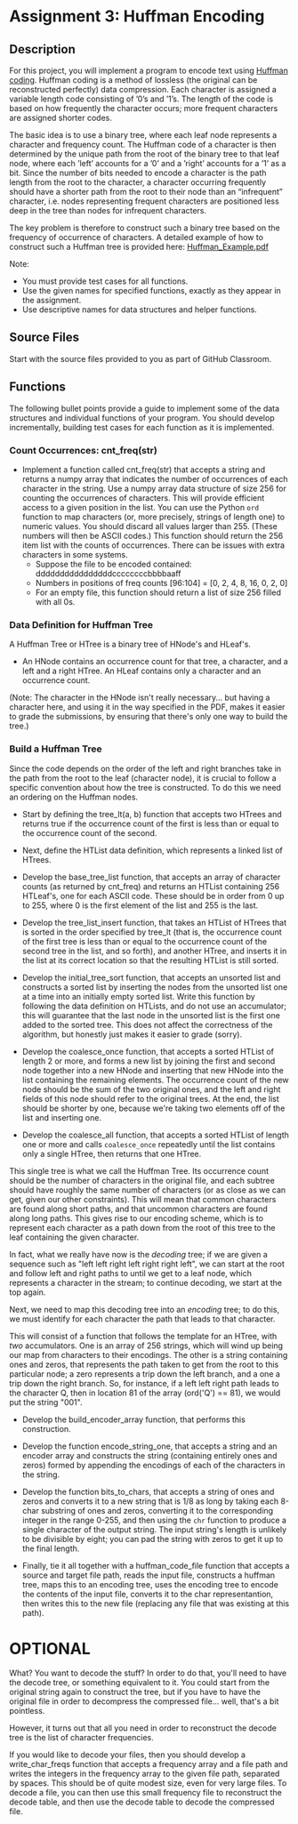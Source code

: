 # Assignment 3: Huffman Encoding

## Description

For this project, you will implement a program to encode text using
[Huffman coding](https://en.wikipedia.org/wiki/Huffman_coding).
Huffman coding is a method of lossless (the original
can be reconstructed perfectly) data compression. Each character is
assigned a variable length code consisting of ’0’s and ’1’s. The length
of the code is based on how frequently the character occurs; more
frequent characters are assigned shorter codes.

The basic idea is to use a binary tree, where each leaf node represents
a character and frequency count. The Huffman code of a character is then
determined by the unique path from the root of the binary tree to that
leaf node, where each ’left’ accounts for a ’0’ and a ’right’ accounts
for a ’1’ as a bit.  Since the number of bits needed to encode a
character is the path length from the root to the character, a character
occurring frequently should have a shorter path from the root to their
node than an “infrequent” character, i.e. nodes representing frequent
characters are positioned less deep in the tree than nodes for
infrequent characters.

The key problem is therefore to construct such a binary tree based on
the frequency of occurrence of characters. A detailed example of how to
construct such a Huffman tree is provided here: [Huffman_Example.pdf](./Huffman_Example.pdf)

Note: 
* You must provide test cases for all functions.
* Use the given names for specified functions, exactly as they appear
  in the assignment.
* Use descriptive names for data structures and helper functions.

## Source Files

Start with the source files provided to you as part of GitHub Classroom.

## Functions

The following bullet points provide a guide to implement some of the
data structures and individual functions of your program. You should
develop incrementally, building test cases for each function as it is
implemented.

### Count Occurrences: cnt_freq(str)

* Implement a function called cnt_freq(str) that accepts a string
  and returns a numpy array that indicates the number of occurrences
  of each character in the string. Use a
  numpy array data structure of size 256 for counting the
  occurrences of characters.  This will provide efficient access to a
  given position in the list. You can use the Python `ord` function
  to map characters (or, more precisely, strings of length one) to
  numeric values. You should discard all values larger than 255.
  (These numbers will then be ASCII codes.)
  This function should return the 256 item list with the counts
  of occurrences.  There can be issues with extra characters in some
  systems.
  * Suppose the file to be encoded contained:	ddddddddddddddddccccccccbbbbaaff
  * Numbers in positions of freq counts 		[96:104] = [0, 2, 4, 8, 16, 0, 2, 0]
  * For an empty file, this function should return a list of size 256 filled with all 0s.


### Data Definition for Huffman Tree

A Huffman Tree or HTree is a binary tree of HNode's and HLeaf's. 

* An HNode contains an occurrence count for that tree, a character, and a
  left and a right HTree.  An HLeaf contains only a character and an
  occurrence count.

(Note: The character in the HNode isn't really necessary... but having
a character here, and using it in the way specified in the PDF, makes it
easier to grade the submissions, by ensuring that there's only
one way to build the tree.)

### Build a Huffman Tree

Since the code depends on the order of the left and right branches take
in the path from the root to the leaf (character node), it is crucial to
follow a specific convention about how the tree is constructed.  To do
this we need an ordering on the Huffman nodes.

* Start by defining the tree_lt(a, b) function that accepts two HTrees
  and returns true if the occurrence count of the first is
  less than or equal to the occurrence count of the second.

* Next, define the HTList data definition, which represents a linked
  list of HTrees.

* Develop the base_tree_list function, that accepts an array of character
  counts (as returned by cnt_freq) and returns an HTList containing
  256 HTLeaf's, one for each ASCII code. These should be in order from
  0 up to 255, where 0 is the first element of the list and 255 is the
  last.

* Develop the tree_list_insert function, that takes an HTList of HTrees
  that is sorted in the order specified by tree_lt (that is, the occurrence
  count of the first tree is less than or equal to the occurrence count
  of the second tree in the list, and so forth), and another HTree, and
  inserts it in the list at its correct location so that the resulting
  HTList is still sorted.

* Develop the initial_tree_sort function, that accepts an unsorted list
  and constructs a sorted list by inserting the nodes from the unsorted
  list one at a time into an initially empty sorted list. Write this
  function by following the data definition on HTLists, and do not
  use an accumulator; this will guarantee that the last node in the
  unsorted list is the first one added to the sorted tree. This does
  not affect the correctness of the algorithm, but honestly just makes
  it easier to grade (sorry).

* Develop the coalesce_once function, that accepts a sorted HTList of
  length 2 or more, and forms a new list by joining the first and
  second node together into a new HNode and inserting that new HNode
  into the list containing the remaining elements. The occurrence
  count of the new node should be the sum of the two original ones,
  and the left and right fields of this node should refer to the
  original trees. At the end, the list should be shorter by one, because
  we're taking two elements off of the list and inserting one.

* Develop the coalesce_all function, that accepts a sorted HTList
  of length one or more and calls `coalesce_once` repeatedly until
  the list contains only a single HTree, then returns that one HTree.

This single tree is what we call the Huffman Tree. Its occurrence count
should be the number of characters in the original file, and each
subtree should have roughly the same number of characters (or as close
as we can get, given our other constraints). This will mean that common
characters are found along short paths, and that uncommon characters
are found along long paths. This gives rise to our encoding scheme, which
is to represent each character as a path down from the root of this
tree to the leaf containing the given character.

In fact, what we really have now is the *decoding* tree; if we are given
a sequence such as "left left right left right right left", we can start
at the root and follow left and right paths to until we get to a leaf node,
which represents a character in the stream; to continue decoding, we start
at the top again.

Next, we need to map this decoding tree into an *encoding* tree; to
do this, we must identify for each character the path that leads to
that character.

This will consist of a function that follows the template for an HTree,
with *two* accumulators. One is an array of 256 strings, which will wind
up being our map from characters to their encodings. The other is a
string containing ones and zeros, that represents the path taken to get
from the root to this particular node; a zero represents a trip down
the left branch, and a one a trip down the right branch. So, for instance,
if a left left right path leads to the character Q, then in location
81 of the array (ord('Q') == 81), we would put the string "001".

* Develop the build_encoder_array function, that performs this construction.

* Develop the function encode_string_one, that accepts a string and an
  encoder array and constructs the string (containing entirely ones
  and zeros) formed by appending the encodings of each of the characters
  in the string.

* Develop the function bits_to_chars, that accepts a string of ones
  and zeros and converts it to a new string that is 1/8 as long by
  taking each 8-char substring of ones and zeros, converting it to
  the corresponding integer in the range 0-255, and then using the
  `chr` function to produce a single character of the output string.
  The input string's length is unlikely to be divisible by eight; you
  can pad the string with zeros to get it up to the final length.

* Finally, tie it all together with a huffman_code_file function that
  accepts a source and target file path, reads the input file, constructs
  a huffman tree, maps this to an encoding tree, uses the encoding tree to
  encode the contents of the input file, converts it to the char representantion,
  then writes this to the new file (replacing any file that was existing at
  this path).

# OPTIONAL

What? You want to decode the stuff? In order to do that, you'll need to have
the decode tree, or something equivalent to it. You could start from the
original string again to construct the tree, but if you have to have the
original file in order to decompress the compressed file... well, that's
a bit pointless.

However, it turns out that all you need in order to reconstruct the 
decode tree is the list of character frequencies.

If you would like to decode your files, then you should develop a
write_char_freqs function that accepts a frequency array and a file path
and writes the integers in the frequency array to the given file path,
separated by spaces. This should be of quite modest size, even for very
large files. To decode a file, you can then use this small frequency
file to reconstruct the decode table, and then use the decode table
to decode the compressed file.


